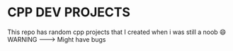 # CPP DEV PROJECTS
This repo has random cpp projects that I created when i was still a noob :smile:
WARNING ---> Might have bugs